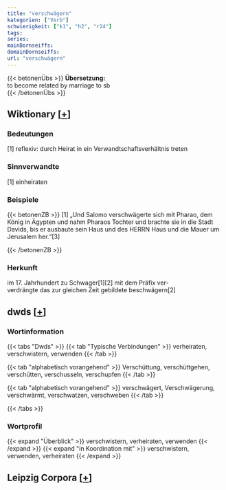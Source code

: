```yaml
---
title: "verschwägern"
kategorien: ["Verb"]
schwierigkeit: ["k1", "h2", "r24"]
tags:
series:
mainDornseiffs:
domainDornseiffs:
url: "verschwägern"
---
```


{{< betonenÜbs >}}
**Übersetzung:**  
to become related by marriage to sb  
{{< /betonenÜbs >}}

## Wiktionary [[+](https://de.wiktionary.org/wiki/verschwägern)]

### Bedeutungen
[1] reflexiv: durch Heirat in ein Verwandtschaftsverhältnis treten  

### Sinnverwandte
[1] einheiraten  

### Beispiele
{{< betonenZB >}}
[1] „Und Salomo verschwägerte sich mit Pharao, dem König in Ägypten und nahm Pharaos Tochter und brachte sie in die Stadt Davids, bis er ausbaute sein Haus und des HERRN Haus und die Mauer um Jerusalem her.“[3]  

{{< /betonenZB >}}
### Herkunft
im 17. Jahrhundert zu Schwager[1][2] mit dem Präfix ver-  
verdrängte das zur gleichen Zeit gebildete beschwägern[2]  



## dwds [[+](https://www.dwds.de/wb/verschwägern)]

### Wortinformation
{{< tabs "Dwds" >}}
{{< tab "Typische Verbindungen" >}}
verheiraten, verschwistern, verwenden
{{< /tab >}}

{{< tab "alphabetisch vorangehend" >}}
Verschüttung, verschüttgehen, verschütten, verschusseln, verschupfen
{{< /tab >}}

{{< tab "alphabetisch vorangehend" >}}
verschwägert, Verschwägerung, verschwärmt, verschwatzen, verschweben
{{< /tab >}}

{{< /tabs >}}

### Wortprofil
{{< expand "Überblick" >}} verschwistern, verheiraten, verwenden {{< /expand >}}
{{< expand "in Koordination mit" >}} verschwistern, verwenden, verheiraten {{< /expand >}}

## Leipzig Corpora [[+](https://corpora.uni-leipzig.de/en/res?word=verschwägern&corpusId=deu_newscrawl-public_2018)]

